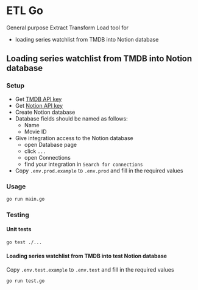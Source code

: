 # ETL Go

General purpose Extract Transform Load tool for

- loading series watchlist from TMDB into Notion database


## Loading series watchlist from TMDB into Notion database
### Setup
- Get [TMDB API key](https://www.themoviedb.org/settings/api)
- Get [Notion API key](https://www.notion.so/profile/integrations)
- Create Notion database
- Database fields should be named as follows:
  - Name
  - Movie ID
- Give integration access to the Notion database
  - open Database page
  - click `...`
  - open Connections
  - find your integration in `Search for connections`
- Copy `.env.prod.example` to `.env.prod` and fill in the required values

### Usage
```bash
go run main.go
```


### Testing
#### Unit tests
```bash
go test ./...
```

#### Loading series watchlist from TMDB into test Notion database
Copy `.env.test.example` to `.env.test` and fill in the required values

```bash
go run test.go
```

